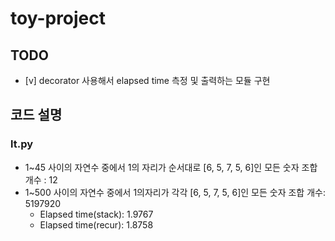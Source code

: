 # toy-project

## TODO
- [v] decorator 사용해서 elapsed time 측정 및 출력하는 모듈 구현

## 코드 설명
### lt.py
- 1~45 사이의 자연수 중에서 1의 자리가 순서대로 [6, 5, 7, 5, 6]인 모든 숫자 조합 개수 : 12
- 1~500 사이의 자연수 중에서 1의자리가 각각 [6, 5, 7, 5, 6]인 모든 숫자 조합 개수: 5197920
  - Elapsed time(stack): 1.9767
  - Elapsed time(recur): 1.8758